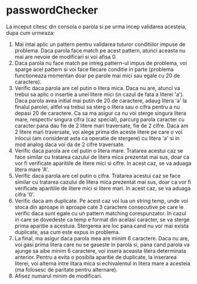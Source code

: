 # passwordChecker
La inceput citesc din consola o parola si pe urma incep validarea acesteia, dupa cum urmeaza:
1. Mai intai aplic un pattern pentru validarea tuturor conditiilor impuse de problema. Daca parola face match pe acest pattern, atunci aceasta nu mai are nevoie de modificari si voi afisa 0.
2. Daca parola nu face match pe intreg pattern-ul impus de problema, voi sparge acel pattern si voi face fiecare conditie in parte (problema functioneaza momentan doar pe parole mai mici sau egale cu 20 de caractere).
3. Verific daca parola are cel putin o litera mica. Daca nu are, atunci va trebui sa aplic o insertie a unei litere mici (in cazul de fata a literei 'a'). Daca parola avea initial mai putin de 20 de caractere, adaug litera 'a' la finalul parolei, altfel va trebui sa sterg o litera sau o cifra pentru a nu depasi 20 de caractere. Ca sa ma asigur ca nu voi sterge singura litera mare, respectiv singura cifra (caz special), parcurg parola caracter cu caracter pana dau fie de 2 litere mari traversate, fie de 2 cifre. Daca am 2 litere mari traversate, voi alege prima din aceste litere pe care o voi inlocui (am considerat asta ca operatie de stergere) cu litera 'a' si in mod analog daca voi da de 2 cifre traversate.
4. Verific daca parola are cel putin o litera mare. Tratarea acestui caz se face similar cu tratarea cazului de litera mica prezentat mai sus, doar ca vor fi verificate aparitiile de litere mici si cifre. In acest caz, se va aduaga litera mare 'A'.
5. Verific daca parola are cel putin o cifra. Tratarea acestui caz se face similar cu tratarea cazului de litera mica prezentat mai sus, doar ca vor fi verificate aparitiile de litere mici si litere mari. In acest caz, se va aduaga cifra '0'.
6. Verific daca am duplicate. Pe acest caz voi lua un string temp, unde voi stoca din aproape in aproape cate 3 caractere consecutive pe care le verific daca sunt egale cu un pattern matching corespunzator. In cazul in care se dovedeste ca temp e format din acelasi caracter, se va sterge prima aparitie a acestuia. Stergerea are loc pana cand nu vor mai exista duplicate, asa cum este expus in problema.
7. La final, ma asigur daca parola mea are minim 6 caractere. Daca nu are, voi gasi prima litera care nu se gaseste in parola si, pana cand parola va ajunge sa aibe minim 6 caractere, voi insera aceasta litera determinata anterior. Pentru a evita o posibila aparitie de duplicate, la inserarea literei, voi alterna intre litara mica si echivalentul in litera mare a acesteia (ma folosesc de paritate pentru alternare).
8. Afisez numarul minim de modificari.
